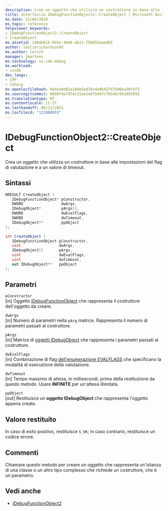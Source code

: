 ```yaml
---
description: Crea un oggetto che utilizza un costruttore in base alle impostazioni del flag di valutazione e a un valore di timeout.
title: Interfaccia IDebugFunctionObject2::CreateObject | Microsoft Docs
ms.date: 11/04/2016
ms.topic: reference
helpviewer_keywords:
- IDebugFunctionObject2::CreateObject
- CreateObject
ms.assetid: 148de615-941e-4b64-ab11-75b692aae465
author: leslierichardson95
ms.author: lerich
manager: jmartens
ms.technology: vs-ide-debug
ms.workload:
- vssdk
dev_langs:
- CPP
- CSharp
ms.openlocfilehash: bb4ea8d82a10eb5ed7dc4e0b427d7b966a30faf3
ms.sourcegitcommit: 68897da7d74c31ae1ebf5d47c7b5ddc9b108265b
ms.translationtype: MT
ms.contentlocale: it-IT
ms.lasthandoff: 08/13/2021
ms.locfileid: "122088653"
---
```

# <a name="idebugfunctionobject2createobject"></a>IDebugFunctionObject2::CreateObject
Crea un oggetto che utilizza un costruttore in base alle impostazioni del flag di valutazione e a un valore di timeout.

## <a name="syntax"></a>Sintassi

```cpp
HRESULT CreateObject (
   IDebugFunctionObject* pConstructor,
   DWORD                 dwArgs,
   IDebugObject*         pArgs[],
   DWORD                 dwEvalFlags,
   DWORD                 dwTimeout,
   IDebugObject**        ppObject
);
```

```csharp
int CreateObject (
   IDebugFunctionObject pConstructor,
   uint                 dwArgs,
   IDebugObject[]       pArgs,
   uint                 dwEvalFlags,
   uint                 dwTimeout,
   out IDebugObject**   ppObject
);
```

## <a name="parameters"></a>Parametri
`pConstructor`\
[in] Oggetto [IDebugFunctionObject](../../../extensibility/debugger/reference/idebugfunctionobject.md) che rappresenta il costruttore dell'oggetto da creare.

`dwArgs`\
[in] Numero di parametri nella `pArg` matrice. Rappresenta il numero di parametri passati al costruttore.

`pArgs`\
[in] Matrice di [oggetti IDebugObject](../../../extensibility/debugger/reference/idebugobject.md) che rappresenta i parametri passati al costruttore.

`dwEvalFlags`\
[in] Combinazione di flag [dell'enumerazione EVALFLAGS](../../../extensibility/debugger/reference/evalflags.md) che specificano la modalità di esecuzione della valutazione.

`dwTimeout`\
[in] Tempo massimo di attesa, in millisecondi, prima della restituzione da questo metodo. Usare **INFINITE** per un'attesa illimitata.

`ppObject`\
[out] Restituisce un **oggetto IDebugObject** che rappresenta l'oggetto appena creato.

## <a name="return-value"></a>Valore restituito
 In caso di esito positivo, restituisce `S_OK`; in caso contrario, restituisce un codice errore.

## <a name="remarks"></a>Commenti
 Chiamare questo metodo per creare un oggetto che rappresenta un'istanza di una classe o un altro tipo complesso che richiede un costruttore, che è un parametro.

## <a name="see-also"></a>Vedi anche
- [IDebugFunctionObject2](../../../extensibility/debugger/reference/idebugfunctionobject2.md)
